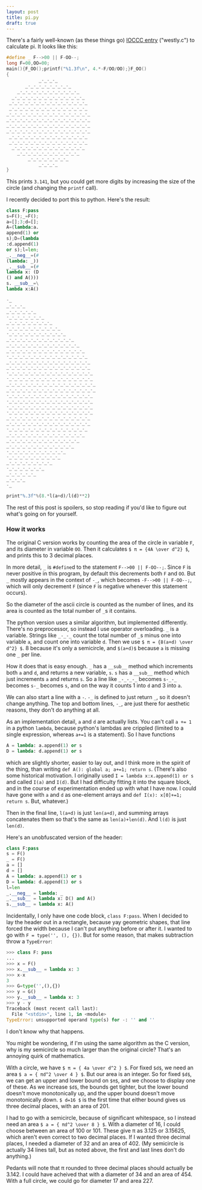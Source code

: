```yaml
---
layout: post
title: pi.py
draft: true
---
```

There's a fairly well-known (as these things go) [IOCCC entry](http://www.ioccc.org/years-spoiler.html#1988) ("westly.c") to calculate pi. It looks like this:

```cpp
#define _ F-->00 || F-OO--;
long F=00,OO=00;
main(){F_OO();printf("%1.3f\n", 4.*-F/OO/OO);}F_OO()
{
            _-_-_-_
       _-_-_-_-_-_-_-_-_
    _-_-_-_-_-_-_-_-_-_-_-_
  _-_-_-_-_-_-_-_-_-_-_-_-_-_
 _-_-_-_-_-_-_-_-_-_-_-_-_-_-_
 _-_-_-_-_-_-_-_-_-_-_-_-_-_-_
_-_-_-_-_-_-_-_-_-_-_-_-_-_-_-_
_-_-_-_-_-_-_-_-_-_-_-_-_-_-_-_
_-_-_-_-_-_-_-_-_-_-_-_-_-_-_-_
_-_-_-_-_-_-_-_-_-_-_-_-_-_-_-_
 _-_-_-_-_-_-_-_-_-_-_-_-_-_-_
 _-_-_-_-_-_-_-_-_-_-_-_-_-_-_
  _-_-_-_-_-_-_-_-_-_-_-_-_-_
    _-_-_-_-_-_-_-_-_-_-_-_
        _-_-_-_-_-_-_-_
            _-_-_-_
}
```

This prints `3.141`, but you could get more digits by increasing the size of the circle (and changing the `printf` call).

I recently decided to port this to python. Here's the result:

```python
class F:pass
s=F();_=F();
a=[];3;d=[];
A=(lambda:a.
append(1) or
s);D=(lambda
:d.append(1)
or s);l=len;
_.__neg__=(#
(lambda: _))
_.__sub__=(#
lambda x: (D
() and A()))
s. __sub__=\
lambda x:A()

-_
_-_-_-_
_-_-_-_-_-_
-_-_-_-_-_-_-_
_-_-_-_-_-_-_-_-_
-_-_-_-_-_-_-_-_-_-_
-_-_-_-_-_-_-_-_-_-_-_
_-_-_-_-_-_-_-_-_-_-_-_-_
_-_-_-_-_-_-_-_-_-_-_-_-_-_
_-_-_-_-_-_-_-_-_-_-_-_-_-_-_
-_-_-_-_-_-_-_-_-_-_-_-_-_-_-_
_-_-_-_-_-_-_-_-_-_-_-_-_-_-_-_
_-_-_-_-_-_-_-_-_-_-_-_-_-_-_-_
-_-_-_-_-_-_-_-_-_-_-_-_-_-_-_-_
-_-_-_-_-_-_-_-_-_-_-_-_-_-_-_-_
_-_-_-_-_-_-_-_-_-_-_-_-_-_-_-_-_
_-_-_-_-_-_-_-_-_-_-_-_-_-_-_-_-_
-_-_-_-_-_-_-_-_-_-_-_-_-_-_-_-_
-_-_-_-_-_-_-_-_-_-_-_-_-_-_-_-_
-_-_-_-_-_-_-_-_-_-_-_-_-_-_-_-_
-_-_-_-_-_-_-_-_-_-_-_-_-_-_-_-_
_-_-_-_-_-_-_-_-_-_-_-_-_-_-_-_
_-_-_-_-_-_-_-_-_-_-_-_-_-_-_-_
-_-_-_-_-_-_-_-_-_-_-_-_-_-_-_
_-_-_-_-_-_-_-_-_-_-_-_-_-_-_
_-_-_-_-_-_-_-_-_-_-_-_-_-_
_-_-_-_-_-_-_-_-_-_-_-_-_
-_-_-_-_-_-_-_-_-_-_-_
-_-_-_-_-_-_-_-_-_-_
_-_-_-_-_-_-_-_-_
-_-_-_-_-_-_-_
_-_-_-_-_-_
_-_-_-_
-_

print"%.3f"%(8.*l(a+d)/l(d)**2)
```

The rest of this post is spoilers, so stop reading if you'd like to figure out what's going on for yourself.

### How it works

The original C version works by counting the area of the circle in variable `F`, and its diameter in variable `OO`. Then it calculates `$ π = {4A \over d^2} $`, and prints this to 3 decimal places.

In more detail, `_` is `#define`d to the statement `F-->00 || F-OO--;`. Since `F` is never positive in this program, by default this decrements both `F` and `OO`. But `_` mostly appears in the context of `-_`, which becomes `-F-->00 || F-OO--;`, which will only decrement `F` (since `F` is negative whenever this statement occurs).

So the diameter of the ascii circle is counted as the number of lines, and its area is counted as the total number of `_`s it contains.

The python version uses a similar algorithm, but implemented differently. There's no preprocessor, so instead I use operator overloading. `_` is a variable. Strings like `_-_-_` count the total number of `_`s minus one into variable `a`, and count one into variable `d`. Then we use `$ π = {8(a+d) \over d^2} $`. 8 because it's only a semicircle, and `$(a+d)$` because `a` is missing one `_` per line.

How it does that is easy enough. `_` has a `__sub__` method which increments both `a` and `d`, and returns a new variable, `s`. `s` has a `__sub__` method which just increments `a` and returns `s`. So a line like `_-_-_-_` becomes `s-_-_` becomes `s-_` becomes `s`, and on the way it counts 1 into `d` and 3 into `a`.

We can also start a line with a `-`. `-_` is defined to just return `_`, so it doesn't change anything. The top and bottom lines, `-_`, are just there for aesthetic reasons, they don't do anything at all.

As an implementation detail, `a` and `d` are actually lists. You can't call `a += 1` in a python `lambda`, because python's lambdas are crippled (limited to a single expression, whereas `a+=1` is a statement). So I have functions

```python
A = lambda: a.append(1) or s
D = lambda: d.append(1) or s
```

which are slightly shorter, easier to lay out, and I think more in the spirit of the thing, than writing `def A(): global a; a+=1; return s`. (There's also some historical motivation. I originally used `I = lambda x:x.append(1) or s` and called `I(a)` and `I(d)`. But I had difficulty fitting it into the square block, and in the course of experimentation ended up with what I have now. I could have gone with `a` and `d` as one-element arrays and `def I(x): x[0]+=1; return s`. But, whatever.)

Then in the final line, `l(a+d)` is just `len(a+d)`, and summing arrays concatenates them so that's the same as `len(a)+len(d)`. And `l(d)` is just `len(d)`.

Here's an unobfuscated version of the header:

```python
class F:pass
s = F()
_ = F()
a = []
d = []
A = lambda: a.append(1) or s
D = lambda: d.append(1) or s
l=len
_.__neg__ = lambda: _
_.__sub__ = lambda x: D() and A()
s.__sub__ = lambda x: A()
```

Incidentally, I only have one code block, `class F:pass`. When I decided to lay the header out in a rectangle, because yay geometric shapes, that line forced the width because I can't put anything before or after it. I wanted to go with `F = type('', (), {})`. But for some reason, that makes subtraction throw a `TypeError`:

```python
>>> class F: pass
... 
>>> x = F()
>>> x.__sub__ = lambda x: 3
>>> x-x
3
>>> G=type('',(),{})
>>> y = G()
>>> y.__sub__ = lambda x: 3
>>> y - y
Traceback (most recent call last):
  File "<stdin>", line 1, in <module>
TypeError: unsupported operand type(s) for -: '' and ''
```

I don't know why that happens.

You might be wondering, if I'm using the same algorithm as the C version, why is my semicircle so much larger than the original circle? That's an annoying quirk of mathematics.

With a circle, we have `$ π = { 4a \over d^2 } $`. For fixed `$d$`, we need an area `$ a = { πd^2 \over 4 } $`. But our area is an integer. So for fixed `$d$`, we can get an upper and lower bound on `$π$`, and we choose to display one of these. As we increase `$d$`, the bounds get tighter, but the lower bound doesn't move monotonically up, and the upper bound doesn't move monotonically down. `$ d=16 $` is the first time that either bound gives us three decimal places, with an area of 201.

I had to go with a semicircle, because of significant whitespace, so I instead need an area `$ a = { πd^2 \over 8 } $`. With a diameter of 16, I could choose between an area of 100 or 101. These give π as 3.125 or 3.15625, which aren't even correct to two decimal places. If I wanted three decimal places, I needed a diameter of 32 and an area of 402. (My semicircle is actually 34 lines tall, but as noted above, the first and last lines don't do anything.)

Pedants will note that π rounded to three decimal places should actually be 3.142. I could have acheived that with a diameter of 34 and an area of 454. With a full circle, we could go for diameter 17 and area 227.
